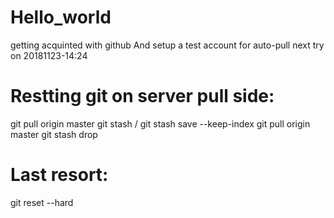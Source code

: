 # Hello_world
getting acquinted with github
And setup a test account for auto-pull
next try on 20181123-14:24


# Restting git on server pull side:
git pull origin master
git stash  /  git stash save --keep-index
git pull origin master
git stash drop

# Last resort:
git reset --hard

